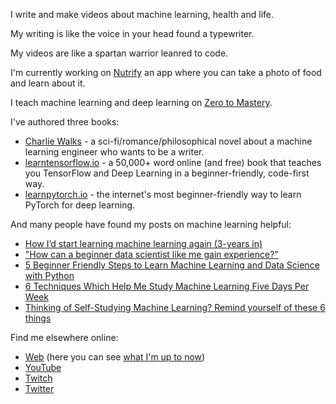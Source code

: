 I write and make videos about machine learning, health and life.

My writing is like the voice in your head found a typewriter.

My videos are like a spartan warrior leanred to code.

I'm currently working on [Nutrify](https://github.com/mrdbourke/nutrify) an app where you can take a photo of food and learn about it.

I teach machine learning and deep learning on [Zero to Mastery](https://www.mrdbourke.com/ml-courses/).

I've authored three books:
* [Charlie Walks](https://www.charliewalks.com) - a sci-fi/romance/philosophical novel about a machine learning engineer who wants to be a writer.
* [learntensorflow.io](https://www.learntensorflow.io) - a 50,000+ word online (and free) book that teaches you TensorFlow and Deep Learning in a beginner-friendly, code-first way.
* [learnpytorch.io](https://learnpytorch.io) - the internet's most beginner-friendly way to learn PyTorch for deep learning.

And many people have found my posts on machine learning helpful:
* [How I’d start learning machine learning again (3-years in)](https://www.mrdbourke.com/how-id-start-learning-machine-learning-again-3-years-in/)
* ["How can a beginner data scientist like me gain experience?"](https://www.mrdbourke.com/how-can-a-beginner-data-scientist-like-me-gain-experience/)
* [5 Beginner Friendly Steps to Learn Machine Learning and Data Science with Python](https://www.mrdbourke.com/5-beginner-friendly-steps-to-learn-machine-learning/)
* [6 Techniques Which Help Me Study Machine Learning Five Days Per Week](https://www.mrdbourke.com/6-techniques-which-help-me-study-machine-learning-five-days-per-week/)
* [Thinking of Self-Studying Machine Learning? Remind yourself of these 6 things](https://www.mrdbourke.com/thinking-of-self-studying-machine-learning-remind-yourself-of-these-6-things/)

Find me elsewhere online:
* [Web](https://www.mrdbourke.com) (here you can see [what I'm up to now](https://www.mrdbourke.com/now))
* [YouTube](https://www.dbourke.link/youtube)
* [Twitch](https://www.twitch.tv/mrdbourke)
* [Twitter](https://www.twitter.com/mrdbourke)

<!--
**mrdbourke/mrdbourke** is a ✨ _special_ ✨ repository because its `README.md` (this file) appears on your GitHub profile.

Here are some ideas to get you started:

- 🔭 I’m currently working on ...
- 🌱 I’m currently learning ...
- 👯 I’m looking to collaborate on ...
- 🤔 I’m looking for help with ...
- 💬 Ask me about ...
- 📫 How to reach me: ...
- 😄 Pronouns: ...
- ⚡ Fun fact: ...
-->
